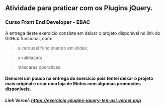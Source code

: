 ## Atividade para praticar com os Plugins jQuery.
### Curso Front End Developer - EBAC 

A entrega deste exercício consiste em deixar o projeto disponível no link do GitHub funcional, com:

> o carousel funcionando em slides;

> a validação;

> máscaras operativas.

#### Demorei um pouco na entrega do exercício pois tentei deixar o projeto mais original e criar uma loja de Motos com algumas promoções disponíveis.

##### Link Vercel: https://exercicio-plugins-jquery-ten-psi.vercel.app
